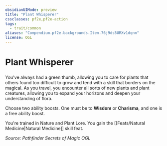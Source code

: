 ```yaml
---
obsidianUIMode: preview
title: "Plant Whisperer"
cssclasses: pf2e,pf2e-action
tags:
  - trait/common
aliases: "Compendium.pf2e.backgrounds.Item.76j9ds5URXv1dqnm"
license: OGL
---
```

# Plant Whisperer

### 






You've always had a green thumb, allowing you to care for plants that others found too difficult to grow and tend with a skill that borders on the magical. As you travel, you encounter all sorts of new plants and plant creatures, allowing you to expand your horizons and deepen your understanding of flora.

Choose two ability boosts. One must be to **Wisdom** or **Charisma**, and one is a free ability boost.

You're trained in Nature and Plant Lore. You gain the [[Feats/Natural Medicine|Natural Medicine]] skill feat.

*Source: Pathfinder Secrets of Magic*
*OGL*